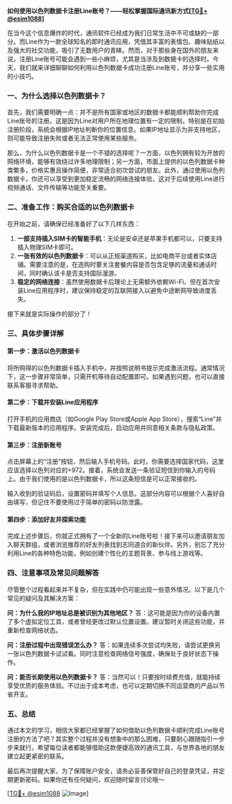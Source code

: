 **如何使用以色列数据卡注册Line账号？——轻松掌握国际通讯新方式[[TG💪+ @esim1088](https://t.me/s/esim1088)]**

在当今这个信息爆炸的时代，通讯软件已经成为我们日常生活中不可或缺的一部分。而Line作为一款全球知名的即时通讯应用，凭借其丰富的表情包、趣味贴纸以及强大的社交功能，吸引了无数用户的青睐。然而，对于那些身在国外的朋友来说，注册Line账号可能会遇到一些小麻烦，尤其是当涉及到数据卡的选择时。今天，我们就来详细聊聊如何利用以色列数据卡成功注册Line账号，并分享一些实用的小技巧。

### 一、为什么选择以色列数据卡？

首先，我们需要明确一点：并不是所有国家或地区的数据卡都能顺利帮助你完成Line账号的注册。这是因为Line对用户所在地理位置有一定的限制，特别是在初始注册阶段，系统会根据IP地址判断你的位置信息。如果IP地址显示为非支持地区，则可能导致注册失败或者无法正常使用某些服务。

那么，为什么以色列数据卡是一个不错的选择呢？一方面，以色列拥有较为开放的网络环境，能够有效绕过许多地理限制；另一方面，市面上提供的以色列数据卡种类繁多，价格实惠且操作简便，非常适合初次尝试的朋友。此外，通过使用以色列数据卡，你还可以享受到更加稳定流畅的网络连接体验，这对于后续使用Line进行视频通话、文件传输等功能至关重要。

### 二、准备工作：购买合适的以色列数据卡

在开始之前，请确保已经准备好了以下几样东西：

1. **一部支持插入SIM卡的智能手机**：无论是安卓还是苹果手机都可以，只要支持插入物理SIM卡即可。
2. **一张有效的以色列数据卡**：可以从正规渠道购买，比如电商平台或者实体店铺。需要注意的是，在选购时要关注套餐内容是否包含足够的流量和通话时间，同时确认该卡是否支持国际漫游。
3. **稳定的网络连接**：虽然使用数据卡后理论上无需额外依赖Wi-Fi，但在首次安装Line应用程序时，建议保持稳定的互联网接入以避免中途断网导致进度丢失。

接下来就是实际操作的部分了！

### 三、具体步骤详解

#### 第一步：激活以色列数据卡
将所购得的以色列数据卡插入手机中，并按照说明书提示完成激活流程。通常情况下，这一步骤非常简单，只需开机等待自动配置即可。如果遇到问题，也可以直接联系客服寻求帮助。

#### 第二步：下载并安装Line应用程序
打开手机的应用商店（如Google Play Store或Apple App Store），搜索“Line”并下载最新版本的应用程序。安装完成后，启动应用并同意相关条款与隐私政策。

#### 第三步：注册新账号
点击屏幕上的“注册”按钮，然后输入手机号码。此时，你需要选择国家代码，这里应该选择以色列对应的+972。接着，系统会发送一条验证短信到你输入的号码上。由于我们使用的是以色列数据卡，所以这条短信是可以正常接收的。

输入收到的验证码后，设置密码并填写个人信息。这部分内容可以根据个人喜好自由填写，但记住不要使用过于简单的密码以防泄露。

#### 第四步：添加好友并探索功能
完成上述步骤后，你就正式拥有了一个全新的Line账号啦！接下来可以邀请朋友加入聊天群组，或者浏览推荐的好友列表找到志同道合的新伙伴。另外，别忘了充分利用Line的各种特色功能，例如创建个性化的主题背景、参与线上游戏等。

### 四、注意事项及常见问题解答

尽管整个过程看起来并不复杂，但在实践中仍可能出现一些意外情况。以下是几个常见的疑问及其解决方案：

**问：为什么我的IP地址总是被识别为其他地区？**
答：这可能是因为你的设备内置了多个虚拟定位工具，或者曾经更改过默认位置设置。建议暂时关闭这些功能，并重新检查网络状态。

**问：注册过程中出现错误怎么办？**
答：如果连续多次尝试均失败，请尝试更换另一张以色列数据卡试试看。同时注意检查网络信号强度，确保处于良好状态下操作。

**问：能否长期使用以色列数据卡？**
答：当然可以！只要按时续费充值，就能持续享受优质的服务体验。不过出于成本考虑，也可以定期切换不同运营商的产品以节省开支。

### 五、总结

通过本文的学习，相信大家都已经掌握了如何借助以色列数据卡顺利完成Line账号注册的方法了吧？其实整个过程并没有想象中的那么困难，只要耐心跟随指引一步步来就行。希望每位读者都能够借助这款便捷高效的通讯工具，与世界各地的朋友建立起更紧密的联系。

最后再次提醒大家，为了保障账户安全，请务必妥善保管好自己的登录凭证，并定期更新密码。如果你还有任何疑问，欢迎随时留言讨论哦～

[[TG💪+ @esim1088](https://t.me/s/esim1088) ![Image](https://i.postimg.cc/4NQfJmqS/Snipaste-2025-05-13-00-14-12.png)]